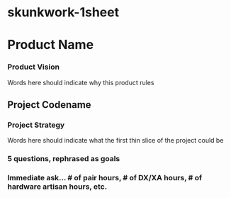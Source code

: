 # skunkwork-1sheet

# Product Name

### Product Vision

Words here should indicate why this product rules

## Project Codename

### Project Strategy

Words here should indicate what the first thin slice of the project could be

### 5 questions, rephrased as goals


### Immediate ask... # of pair hours, # of DX/XA hours, # of hardware artisan hours, etc.
